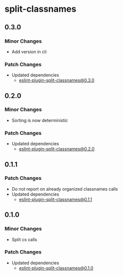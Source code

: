 # split-classnames

## 0.3.0

### Minor Changes

-   Add version in cli

### Patch Changes

-   Updated dependencies
    -   eslint-plugin-split-classnames@0.3.0

## 0.2.0

### Minor Changes

-   Sorting is now deterministic

### Patch Changes

-   Updated dependencies
    -   eslint-plugin-split-classnames@0.2.0

## 0.1.1

### Patch Changes

-   Do not report on already organized classnames calls
-   Updated dependencies
    -   eslint-plugin-split-classnames@0.1.1

## 0.1.0

### Minor Changes

-   Split cs calls

### Patch Changes

-   Updated dependencies
    -   eslint-plugin-split-classnames@0.1.0
